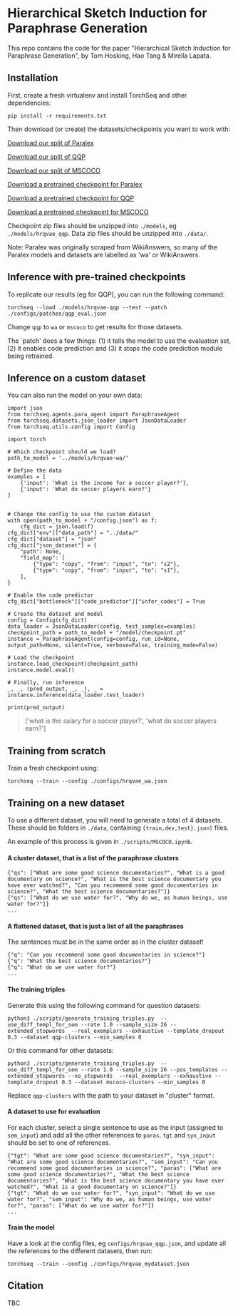 # Hierarchical Sketch Induction for Paraphrase Generation

This repo contains the code for the paper "Hierarchical Sketch Induction for Paraphrase Generation", by Tom Hosking, Hao Tang & Mirella Lapata.

## Installation

First, create a fresh virtualenv and install TorchSeq and other dependencies:
```
pip install -r requirements.txt
```

Then download (or create) the datasets/checkpoints you want to work with:

<a href="http://tomho.sk/models/separator/data_paralex.zip" download>Download our split of Paralex</a>

<a href="http://tomho.sk/models/separator/data_qqp.zip" download>Download our split of QQP</a>

<a href="http://tomho.sk/models/hrqvae/data_mscoco.zip" download>Download our split of MSCOCO</a>

<a href="http://tomho.sk/models/hrqvae/hrqvae_wa.zip" download>Download a pretrained checkpoint for Paralex</a>

<a href="http://tomho.sk/models/hrqvae/hrqvae_qqp.zip" download>Download a pretrained checkpoint for QQP</a>

<a href="http://tomho.sk/models/hrqvae/hrqvae_mscoco.zip" download>Download a pretrained checkpoint for MSCOCO</a>

Checkpoint zip files should be unzipped into `./models`, eg `./models/hrqvae_qqp`. Data zip files should be unzipped into `./data/`.

Note: Paralex was originally scraped from WikiAnswers, so many of the Paralex models and datasets are labelled as 'wa' or WikiAnswers.

## Inference with pre-trained checkpoints

To replicate our results (eg for QQP), you can run the following command:

```
torchseq --load ./models/hrqvae-qqp --test --patch ./configs/patches/qqp_eval.json
```

Change `qqp` to `wa` or `mscoco` to get results for those datasets.

The `patch' does a few things: (1) it tells the model to use the evaluation set, (2) it enables code prediction and (3) it stops the code prediction module being retrained. 

## Inference on a custom dataset

You can also run the model on your own data:

```
import json
from torchseq.agents.para_agent import ParaphraseAgent
from torchseq.datasets.json_loader import JsonDataLoader
from torchseq.utils.config import Config

import torch

# Which checkpoint should we load?
path_to_model = '../models/hrqvae-wa/'

# Define the data
examples = [
    {'input': 'What is the income for a soccer player?'},
    {'input': 'What do soccer players earn?'}
]


# Change the config to use the custom dataset
with open(path_to_model + "/config.json") as f:
    cfg_dict = json.load(f)
cfg_dict["env"]["data_path"] = "../data/"
cfg_dict["dataset"] = "json"
cfg_dict["json_dataset"] = {
    "path": None,
    "field_map": [
        {"type": "copy", "from": "input", "to": "s2"},
        {"type": "copy", "from": "input", "to": "s1"},
    ],
}

# Enable the code predictor
cfg_dict["bottleneck"]["code_predictor"]["infer_codes"] = True

# Create the dataset and model
config = Config(cfg_dict)
data_loader = JsonDataLoader(config, test_samples=examples)
checkpoint_path = path_to_model + "/model/checkpoint.pt"
instance = ParaphraseAgent(config=config, run_id=None, output_path=None, silent=True, verbose=False, training_mode=False)

# Load the checkpoint
instance.load_checkpoint(checkpoint_path)
instance.model.eval()
    
# Finally, run inference
_, _, (pred_output, _, _), _ = instance.inference(data_loader.test_loader)

print(pred_output)
```
> ['what is the salary for a soccer player?', 'what do soccer players earn?']

## Training from scratch

Train a fresh checkpoint using:

```
torchseq --train --config ./configs/hrqvae_wa.json
```

## Training on a new dataset

To use a different dataset, you will need to generate a total of 4 datasets. These should be folders in `./data`, containing `{train,dev,test}.jsonl` files.

An example of this process is given in `./scripts/MSCOCO.ipynb`.

#### A cluster dataset, that is a list of the paraphrase clusters

```
{"qs": ["What are some good science documentaries?", "What is a good documentary on science?", "What is the best science documentary you have ever watched?", "Can you recommend some good documentaries in science?", "What the best science documentaries?"]}
{"qs": ["What do we use water for?", "Why do we, as human beings, use water for?"]}
...
```

#### A flattened dataset, that is just a list of all the paraphrases

The sentences must be in the same order as in the cluster dataset!

```
{"q": "Can you recommend some good documentaries in science?"}
{"q": "What the best science documentaries?"}
{"q": "What do we use water for?"}
...
```

#### The training triples

Generate this using the following command for question datasets:

```
python3 ./scripts/generate_training_triples.py  --use_diff_templ_for_sem --rate 1.0 --sample_size 26 --extended_stopwords  --real_exemplars --exhaustive --template_dropout 0.3 --dataset qqp-clusters --min_samples 0
```

Or this command for other datasets:
```
python3 ./scripts/generate_training_triples.py  --use_diff_templ_for_sem --rate 1.0 --sample_size 26 --pos_templates --extended_stopwords --no_stopwords  --real_exemplars --exhaustive --template_dropout 0.3 --dataset mscoco-clusters --min_samples 0
```

Replace `qqp-clusters` with the path to your dataset in "cluster" format.


#### A dataset to use for evaluation

For each cluster, select a single sentence to use as the input (assigned to `sem_input`) and add all the other references to `paras`. `tgt` and `syn_input` should be set to one of references.

```
{"tgt": "What are some good science documentaries?", "syn_input": "What are some good science documentaries?", "sem_input": "Can you recommend some good documentaries in science?", "paras": ["What are some good science documentaries?", "What the best science documentaries?", "What is the best science documentary you have ever watched?", "What is a good documentary on science?"]}
{"tgt": "What do we use water for?", "syn_input": "What do we use water for?", "sem_input": "Why do we, as human beings, use water for?", "paras": ["What do we use water for?"]}
...
```

#### Train the model

Have a look at the config files, eg `configs/hrqvae_qqp.json`, and update all the references to the different datasets, then run:

`torchseq --train --config ./configs/hrqvae_mydataset.json`


## Citation

TBC
